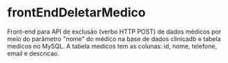# frontEndDeletarMedico
 Front-end para API de exclusão (verbo HTTP POST) de dados médicos por meio do parâmetro "nome" do médico na base de dados clinicadb e tabela medicos no MySQL. A tabela medicos tem as colunas: id, nome, telefone, email e descricao.

